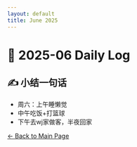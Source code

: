```yaml
---
layout: default
title: June 2025
---
```


# 📅 2025-06  Daily Log



## ✍️ 小结一句话
- 周六：上午睡懒觉
- 中午吃饭+打篮球
- 下午去wj家做客，半夜回家



[← Back to Main Page](/index.md)
 


